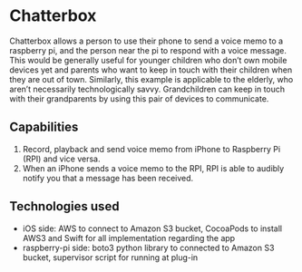 # Chatterbox
Chatterbox allows a person to use their phone to send a voice memo to a raspberry pi, and the person near the pi to respond with a voice message. This would be generally useful for younger children who don’t own mobile devices yet and parents who want to keep in touch with their children when they are out of town. Similarly, this example is applicable to the elderly, who aren’t necessarily technologically savvy. Grandchildren can keep in touch with their grandparents by using this pair of devices to communicate.

## Capabilities
1. Record, playback and send voice memo from iPhone to Raspberry Pi (RPI) and vice versa. 
2. When an iPhone sends a voice memo to the RPI, RPI is able to audibly notify you that a message has been received. 


## Technologies used
* iOS side: AWS to connect to Amazon S3 bucket, CocoaPods to install AWS3 and Swift for all implementation regarding the app
* raspberry-pi side: boto3 python library to connected to Amazon S3 bucket, supervisor script for running at plug-in

